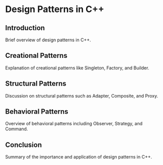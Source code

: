 # Design Patterns in C++

## Introduction
Brief overview of design patterns in C++.

## Creational Patterns
Explanation of creational patterns like Singleton, Factory, and Builder.

## Structural Patterns
Discussion on structural patterns such as Adapter, Composite, and Proxy.

## Behavioral Patterns
Overview of behavioral patterns including Observer, Strategy, and Command.

## Conclusion
Summary of the importance and application of design patterns in C++.
